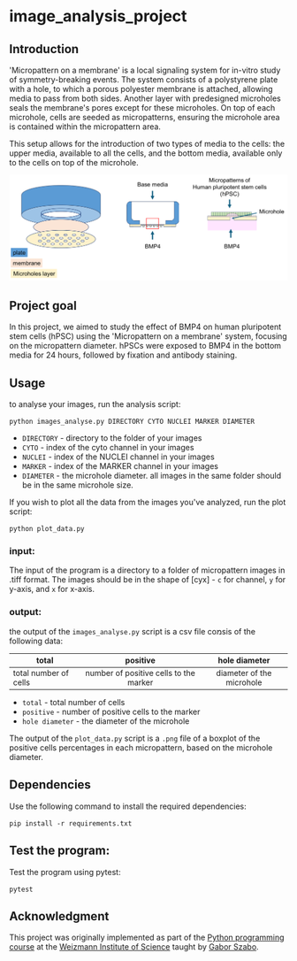 # image_analysis_project

## Introduction

'Micropattern on a membrane' is a local signaling system for in-vitro study of symmetry-breaking events. The system consists of a polystyrene plate with a hole, to which a porous polyester membrane is attached, allowing media to pass from both sides. Another layer with predesigned microholes seals the membrane's pores except for these microholes. On top of each microhole, cells are seeded as micropatterns, ensuring the microhole area is contained within the micropattern area.

This setup allows for the introduction of two types of media to the cells: the upper media, available to all the cells, and the bottom media, available only to the cells on top of the microhole.

![alt text](micropattern_on_a_membrane_explaination.png "")


## Project goal

In this project, we aimed to study the effect of BMP4 on human pluripotent stem cells (hPSC) using the 'Micropattern on a membrane' system, focusing on the micropattern diameter. hPSCs were exposed to BMP4 in the bottom media for 24 hours, followed by fixation and antibody staining.

## Usage

to analyse your images, run the analysis script:

```
python images_analyse.py DIRECTORY CYTO NUCLEI MARKER DIAMETER
```

* `DIRECTORY` - directory to the folder of your images
* `CYTO` - index of the cyto channel in your images
* `NUCLEI` - index of the NUCLEI channel in your images 
* `MARKER` - index of the MARKER channel in your images 
* `DIAMETER` - the microhole diameter. all images in the same folder should be in the same microhole size.

If you wish to plot all the data from the images you've analyzed, run the plot script:

```
python plot_data.py
```

### input:

The input of the program is a directory to a folder of micropattern images in .tiff format. The images should be in the shape of [cyx] - `c` for channel, `y` for y-axis, and `x` for x-axis.

### output:
the output of the `images_analyse.py` script is a csv file coמsis of the following data:

| total  | positive | hole diameter |
| ------ |:--------:| :------------:|
| total number of cells | number of positive cells to the marker | diameter of the microhole |

* `total` - total number of cells
* `positive` - number of positive cells to the marker
* `hole diameter` - the diameter of the microhole

The output of the `plot_data.py` script is a `.png` file of a boxplot of the positive cells percentages in each micropattern, based on the microhole diameter.

## Dependencies

Use the following command to install the required dependencies:
```
pip install -r requirements.txt
```

## Test the program:
Test the program using pytest:
```
pytest
```

## Acknowledgment

This project was originally implemented as part of the [Python programming course](https://github.com/szabgab/wis-python-course-2024-04) at the [Weizmann Institute of Science](https://www.weizmann.ac.il/) taught by [Gabor Szabo](https://szabgab.com/).